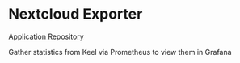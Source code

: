 # Nextcloud Exporter

[Application Repository](https://github.com/StefanAbl/keel-exporter)

Gather statistics from Keel via Prometheus to view them in Grafana

